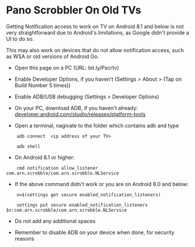 # Pano Scrobbler On Old TVs

Getting Notification access to work on TV on Android 8.1 and below is not very straightforward due to Android's limitations, as Google didn't provide a UI to do so.

This may also work on devices that do not allow notification access, such as WSA or old versions of Android Go.

- Open this page on a PC (URL: bit.ly/Pscrtv)

- Enable Developer Options, if you haven't (Settings > About > (Tap on Build Number 5 times))

- Enable ADB/USB debugging (Settings > Developer Options)

- On your PC, download ADB, if you haven't already: [developer.android.com/studio/releases/platform-tools](https://developer.android.com/studio/releases/platform-tools)


- Open a terminal, nagivate to the folder which contains adb and type
```
    adb connect  <ip address of your TV>
```
```
    adb shell
```
- On Android 8.1 or higher:
```
    cmd notification allow_listener com.arn.scrobble/com.arn.scrobble.NLService
```
- If the above command didn't work or you are on Android 8.0 and below:
```
    n=$(settings get secure enabled_notification_listeners)
```
```
    settings put secure enabled_notification_listeners $n:com.arn.scrobble/com.arn.scrobble.NLService
```
- Do not add any additional spaces

- Remember to disable ADB on your device when done, for security reasons